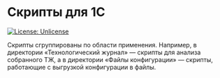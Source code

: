 # Скрипты для 1С

[![License: Unlicense](https://img.shields.io/badge/license-Unlicense-blue.svg)](http://unlicense.org/)

Скрипты сгруппированы по области применения. Например, в директории «Технологический журнал» — скрипты для анализа собранного ТЖ, а в директории «Файлы конфигурации» — скрипты, работающие с выгрузкой конфигурации в файлы.